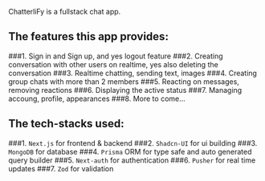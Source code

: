 ChatterliFy is a fullstack chat app. 

## The features this app provides:

###1. Sign in and Sign up, and yes logout feature
###2. Creating conversation with other users on realtime, yes also deleting the conversation
###3. Realtime chatting, sending text, images
###4. Creating group chats with more than 2 members
###5. Reacting on messages, removing reactions
###6. Displaying the active status
###7. Managing accoung, profile, appearances
###8. More to come...

## The tech-stacks used:

###1. `Next.js` for frontend & backend
###2. `Shadcn-UI` for ui building
###3. `MongoDB` for database
###4. `Prisma` ORM for type safe and auto generated query builder
###5. `Next-auth` for authentication
###6. `Pusher` for real time updates
###7. `Zod` for validation
